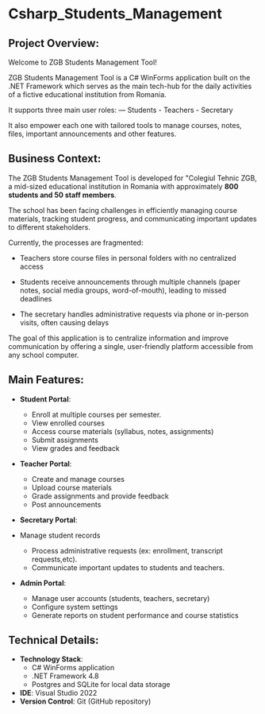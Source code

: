 # Csharp_Students_Management

## Project Overview:

Welcome to ZGB Students Management Tool!

ZGB Students Management Tool is a C# WinForms application built on the .NET Framework which serves as the main tech-hub for the daily activities of a fictive educational institution from Romania.

It supports three main user roles:
	— Students
	- Teachers
	- Secretary 

It also empower each one with tailored tools to manage courses, notes, files, important announcements and other features.

## Business Context:
The ZGB Students Management Tool is developed for "Colegiul Tehnic ZGB, a mid-sized educational institution in Romania with approximately __800 students and 50 staff members__.

The school has been facing challenges in efficiently managing course materials, tracking student progress, and communicating important updates to different stakeholders.

Currently, the processes are fragmented:

- Teachers store course files in personal folders with no centralized access

- Students receive announcements through multiple channels (paper notes, social media groups, word-of-mouth), leading to missed deadlines

- The secretary handles administrative requests via phone or in-person visits, often causing delays

The goal of this application is to centralize information and improve communication by offering a single, user-friendly platform accessible from any school computer.

## Main Features:
- **Student Portal**: 
  - Enroll at multiple courses per semester.
  - View enrolled courses
  - Access course materials (syllabus, notes, assignments)
  - Submit assignments
  - View grades and feedback

- **Teacher Portal**:
  - Create and manage courses
  - Upload course materials
  - Grade assignments and provide feedback
  - Post announcements

- **Secretary Portal**:
- Manage student records
  - Process administrative requests (ex: enrollment, transcript requests,etc).
  - Communicate important updates to students and teachers.

- **Admin Portal**:
  - Manage user accounts (students, teachers, secretary)
  - Configure system settings
  - Generate reports on student performance and course statistics

## Technical Details:
- **Technology Stack**: 
  - C# WinForms application
  - .NET Framework 4.8
  -  Postgres and SQLite for local data storage
- **IDE**: Visual Studio 2022
- **Version Control**: Git (GitHub repository)

